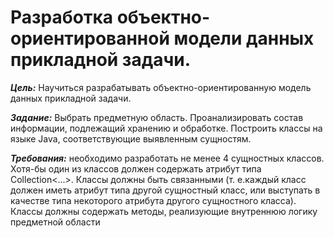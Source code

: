 # Разработка объектно-ориентированной модели данных прикладной задачи.

**_Цель:_** Научиться разрабатывать объектно-ориентированную модель данных прикладной задачи.

**_Задание:_** Выбрать предметную область. Проанализировать состав информации, подлежащий хранению и обработке. Построить классы на языке Java, соответствующие выявленным сущностям.

**_Требования:_** необходимо разработать не менее 4 сущностных классов. Хотя-бы один из классов должен содержать атрибут типа Collection<...>. Классы должны быть связанными (т. е.каждый класс должен иметь атрибут типа другой сущностный класс, или выступать в качестве типа некоторого атрибута другого сущностного класса). Классы должны содержать методы, реализующие внутреннюю логику предметной области
